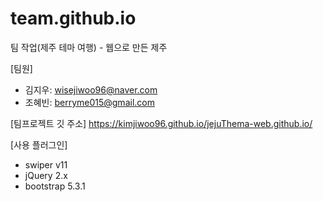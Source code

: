 # team.github.io
팀 작업(제주 테마 여행) - 웹으로 만든 제주

[팀원]
- 김지우: wisejiwoo96@naver.com
- 조혜빈: berryme015@gmail.com







[팀프로젝트 깃 주소]
https://kimjiwoo96.github.io/jejuThema-web.github.io/







[사용 플러그인]
- swiper v11
- jQuery 2.x
- bootstrap 5.3.1









